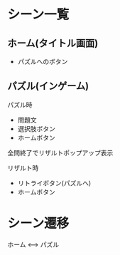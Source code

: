 # シーン一覧

## ホーム(タイトル画面)
* パズルへのボタン

## パズル(インゲーム)
パズル時
* 問題文
* 選択肢ボタン
* ホームボタン

全問終了でリザルトポップアップ表示

リザルト時
* リトライボタン(パズルへ)
* ホームボタン

# シーン遷移

ホーム <--> パズル
